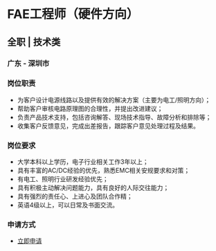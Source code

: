 
# FAE工程师（硬件方向）
## 全职  |  技术类
### 广东 - 深圳市

### 岗位职责
- 为客户设计电源线路以及提供有效的解决方案（主要为电工/照明方向）；
- 帮助客户审核电路原理图的合理性，并提出改进建议；
- 负责产品技术支持，包括咨询解答、现场技术指导、故障分析和排除等；
- 收集客户反馈意见，完成出差报告，跟踪客户意见处理过程及结果。
### 岗位要求
- 大学本科以上学历，电子行业相关工作3年以上；
- 具有丰富的AC/DC经验的优先，熟悉EMC相关安规要求和对策；
- 有电工、照明行业研发经验优先；
- 具有积极主动解决问题能力，具有良好的人际交往能力；
- 具有强烈的责任心、上进心及团队合作精；
- 英语4级以上，可以日常及书面交流。
### 申请方式
- <a href="mailto:hr@tuya.com?subject=求职简历-FAE工程师（硬件方向）-来自GitHub">立即申请</a>